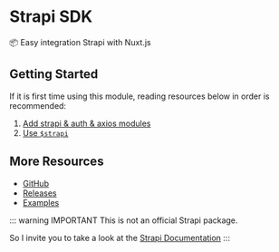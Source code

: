 # Strapi SDK

📦 Easy integration Strapi with Nuxt.js

## Getting Started

If it is first time using this module, reading resources below in order is recommended:

1. [Add strapi & auth & axios modules](./guide/setup.md)
5. [Use `$strapi`](./api/properties.md)

## More Resources

* [GitHub](https://github.com/Stun3R/nuxt-strapi-sdk)
* [Releases](https://github.com/Stun3R/nuxt-strapi-sdk/releases)
* [Examples](https://github.com/Stun3R/nuxt-strapi-sdk/tree/master/examples)

::: warning IMPORTANT
This is not an official Strapi package.

So I invite you to take a look at the
[Strapi Documentation](https://strapi.io/documentation/3.0.0-beta.x/getting-started/introduction.html)
:::

